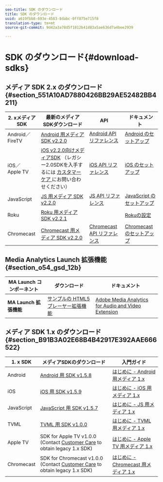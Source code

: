```yaml
---
seo-title: SDK のダウンロード
title: SDK のダウンロード
uuid: a619fbb8-693e-4583-8dabc-0ff875e715f8
translation-type: tm+mt
source-git-commit: 9d42a3a78d5f1812b41d83a5ae636d7a4bee2939

---
```



# SDK のダウンロード{#download-sdks}

## メディア SDK 2.x のダウンロード {#section_551A10AD7880426BB29AE52482BB4211}

| 2. xメディアSDK | 最新のメディアSDKダウンロード |  API   |  ドキュメント  |
| --- | --- | --- | --- |
| Android／FireTV | [Android 用メディア SDK v2.2.0](https://github.com/Adobe-Marketing-Cloud/media-sdks/releases/tag/android-v2.2.0) | [Android API リファレンス](https://adobe-marketing-cloud.github.io/media-sdks/reference/android/) | [Android のセットアップ](../sdk-implement/setup/set-up-android.md) |
| iOS／Apple TV | [iOS v2.2.0向けメディアSDK](https://github.com/Adobe-Marketing-Cloud/media-sdks/releases/tag/ios-v2.2.0) （レガシー2.0SDKを入手するには [カスタマーケア ](https://helpx.adobe.com/marketing-cloud/contact-support.html) にお問い合わせください） | [iOS API リファレンス](https://adobe-marketing-cloud.github.io/media-sdks/reference/ios/) | [iOS のセットアップ](../sdk-implement/setup/set-up-ios.md) |
| JavaScript | [JS 用メディア SDK v2.2.0](https://github.com/Adobe-Marketing-Cloud/media-sdks/releases/tag/js-v2.2.0) | [JS API リファレンス](https://adobe-marketing-cloud.github.io/media-sdks/reference/javascript/) | [JavaScript のセットアップ](../sdk-implement/setup/set-up-js.md) |
| Roku | [Roku 用メディア SDK v2.2.1](https://github.com/Adobe-Marketing-Cloud/media-sdks/releases/tag/roku-v2.2.1) |  | [Rokuの設定](../sdk-implement/setup/set-up-roku.md) |
| Chromecast | [Chromecast 用メディア SDK v2.2.0](https://github.com/Adobe-Marketing-Cloud/media-sdks/releases/tag/chromecast-v2.2.0) | [Chromecast API リファレンス](https://adobe-marketing-cloud.github.io/media-sdks/reference/chromecast/) | [Chromecast のセットアップ](../sdk-implement/setup/set-up-chromecast.md) |

<!--
## Download the Adobe Nielsen 2.x SDKs {#section_ih5_vpz_p1b}

|  &nbsp;Adobe Nielsen 2.x SDKs&nbsp; | Latest&nbsp;Media&nbsp;SDK&nbsp;Downloads&nbsp; | Nielsen&nbsp;Implementation&nbsp;Guides&nbsp; |
|---|---|---|
| **Android** | [VHL for Android v.2.0.1N](https://adobecertifiedmetrics.zendesk.com/hc/en-us/articles/115002514727-VHL-version-2-0-x-N-GA-Release) | [Android 2.1](../nielsen-partnership/dcr-impl/dcr-android-impl-2.1.md) |
| **iOS** | [VHL for iOS v.2.0.1N](https://adobecertifiedmetrics.zendesk.com/hc/en-us/articles/115002514727-VHL-version-2-0-x-N-GA-Release) | [iOS 2.1](../nielsen-partnership/dcr-impl/dcr-ios-impl-2.1.md) |
| **JavaScript** | [VHL for JavaScript v.2.0.1N](https://adobecertifiedmetrics.zendesk.com/hc/en-us/articles/115002514727-VHL-version-2-0-x-N-GA-Release) | [JavaScript 2.1](../nielsen-partnership/dcr-impl/dcr-js-impl-2.1.md) |
-->

## Media Analytics Launch 拡張機能 {#section_o54_gsd_12b}

| MA Launch コンポーネント   | ダウンロード | ドキュメント |
|---|---|---|
| **MA Launch 拡張機能** | [サンプルの HTML5 プレーヤー拡張機能](https://github.com/adobe/reactor-adobe-va-sample-player) | [Adobe Media Analytics for Audio and Video Extension](https://docs.adobelaunch.com/extension-reference/web/adobe-media-analytics-for-audio-and-video-extension) |

## メディア SDK 1.x のダウンロード {#section_B91B3A02E68B4B42917E392AAE666522}

| 1. x SDK | メディアSDKのダウンロード | 入門ガイド |
| --- | --- | --- |
| Android | [Android 用 SDK v1.5.8](https://github.com/Adobe-Marketing-Cloud/video-heartbeat/releases/tag/android-v1.5.8) | [はじめに - Android 用メディア 1.x](setup/vhl-dev-guide-v15_android.pdf) |
| iOS   | [iOS 用 SDK v1.5.9](https://github.com/Adobe-Marketing-Cloud/video-heartbeat/releases/tag/ios-v1.5.9) | [はじめに - iOS 用メディア 1.x](setup/vhl-dev-guide-v15_ios.pdf) |
| JavaScript | [JavaScript 用 SDK v1.5.7](https://github.com/Adobe-Marketing-Cloud/video-heartbeat/releases/tag/js-v1.5.7) | [はじめに - JS 用メディア 1.x](setup/vhl-dev-guide-v15_js.pdf) |
| TVML | [TVML 用 SDK v1.0.0](https://github.com/Adobe-Marketing-Cloud/video-heartbeat/releases/tag/tvml-v1.0.0) | [はじめに - TVML 用メディア 1.x](setup/vhl_tvml.pdf) |
| Apple TV | SDK for Apple TV v1.0.0 (Contact [Customer Care](https://helpx.adobe.com/marketing-cloud/contact-support.html) to obtain legacy 1.x SDK) | [はじめに - Apple TV 用メディア 1.x](setup/vhl-dev-guide-v1x_appletv.pdf) |
| Chromecast | SDK for Chromecast v1.0.0 (Contact [Customer Care](https://helpx.adobe.com/marketing-cloud/contact-support.html) to obtain legacy 1.x SDK) | [はじめに - Chromecast 用メディア 1.x](setup/chromecast_1.x_sdk.pdf) |

